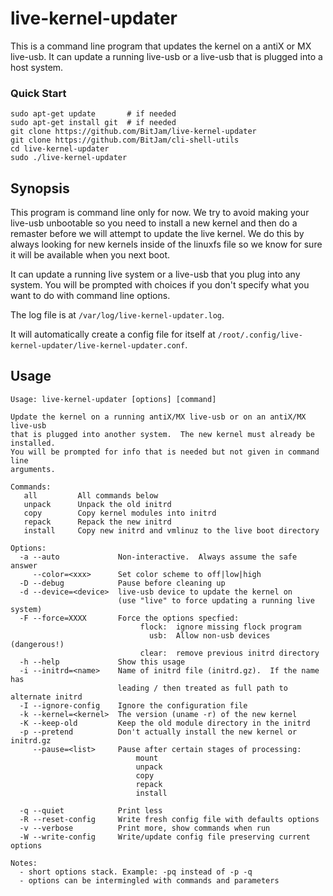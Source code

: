 # live-kernel-updater
This is a command line program that updates the kernel on a antiX or MX
live-usb. It can update a running live-usb or a live-usb that is plugged
into a host system.

### Quick Start

    sudo apt-get update       # if needed
    sudo apt-get install git  # if needed
    git clone https://github.com/BitJam/live-kernel-updater
    git clone https://github.com/BitJam/cli-shell-utils
    cd live-kernel-updater
    sudo ./live-kernel-updater

## Synopsis


This program is command line only for now.  We try to avoid making your
live-usb unbootable so you need to install a new kernel and then do a
remaster before we will attempt to update the live kernel.  We do this
by always looking for new kernels inside of the linuxfs file so we
know for sure it will be available when you next boot.

It can update a running live system or a live-usb that you plug
into any system.  You will be prompted with choices if you don't
specify what you want to do with command line options.

The log file is at `/var/log/live-kernel-updater.log`.

It will automatically create a config file for itself at
`/root/.config/live-kernel-updater/live-kernel-updater.conf`.


## Usage

```
Usage: live-kernel-updater [options] [command]

Update the kernel on a running antiX/MX live-usb or on an antiX/MX live-usb
that is plugged into another system.  The new kernel must already be installed.
You will be prompted for info that is needed but not given in command line
arguments.

Commands:
   all         All commands below
   unpack      Unpack the old initrd
   copy        Copy kernel modules into initrd
   repack      Repack the new initrd
   install     Copy new initrd and vmlinuz to the live boot directory

Options:
  -a --auto             Non-interactive.  Always assume the safe answer
     --color=<xxx>      Set color scheme to off|low|high
  -D --debug            Pause before cleaning up
  -d --device=<device>  live-usb device to update the kernel on
                        (use "live" to force updating a running live system)
  -F --force=XXXX       Force the options specfied:
                             flock:  ignore missing flock program
                               usb:  Allow non-usb devices (dangerous!)
                             clear:  remove previous initrd directory
  -h --help             Show this usage
  -i --initrd=<name>    Name of initrd file (initrd.gz).  If the name has
                        leading / then treated as full path to alternate initrd
  -I --ignore-config    Ignore the configuration file
  -k --kernel=<kernel>  The version (uname -r) of the new kernel
  -K --keep-old         Keep the old module directory in the initrd
  -p --pretend          Don't actually install the new kernel or initrd.gz
     --pause=<list>     Pause after certain stages of processing:
                            mount
                            unpack
                            copy
                            repack
                            install

  -q --quiet            Print less
  -R --reset-config     Write fresh config file with defaults options
  -v --verbose          Print more, show commands when run
  -W --write-config     Write/update config file preserving current options

Notes:
  - short options stack. Example: -pq instead of -p -q
  - options can be intermingled with commands and parameters
```
